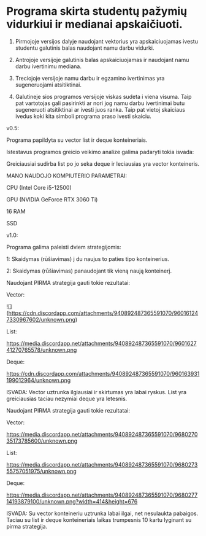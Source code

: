 # Programa skirta studentų pažymių vidurkiui ir medianai apskaičiuoti.

1. Pirmojoje versijos dalyje naudojant vektorius yra apskaiciuojamas ivestu studentu galutinis balas naudojant namu darbu vidurki.

2. Antrojoje versijoje galutinis balas apskaiciuojamas ir naudojant namu darbu ivertinimu mediana.

3. Treciojoje versijoje namu darbu ir egzamino ivertinimas yra sugeneruojami atsitiktinai.

4. Galutineje sios programos versijoje viskas sudeta i viena visuma. Taip pat vartotojas gali pasirinkti ar nori jog namu darbu ivertinimai butu sugeneruoti atsitiktinai ar ivesti juos ranka. Taip pat vietoj skaiciaus ivedus koki kita simboli programa praso ivesti skaiciu.


v0.5:

Programa papildyta su vector list ir deque konteineriais.

Istestavus programos greicio veikimo analize galima padaryti tokia isvada:

Greiciausiai sudirba list po jo seka deque ir leciausias yra vector konteineris.

MANO NAUDOJO KOMPIUTERIO PARAMETRAI:

CPU (Intel Core i5-12500) 

GPU (NVIDIA GeForce RTX 3060 Ti)

16 RAM

SSD

v1.0:

Programa galima paleisti dviem strategijomis:

1: Skaidymas (rūšiavimas) į du naujus to paties tipo konteinerius.

2: Skaidymas (rūšiavimas) panaudojant tik vieną naują konteinerį.

Naudojant PIRMA strategija gauti tokie rezultatai:

Vector:

![] (https://cdn.discordapp.com/attachments/940892487365591070/960161247330967602/unknown.png)

List:

https://media.discordapp.net/attachments/940892487365591070/960162741270765578/unknown.png

Deque:

https://cdn.discordapp.com/attachments/940892487365591070/960163931199012964/unknown.png

ISVADA: Vector uztrunka ilgiausiai ir skirtumas yra labai ryskus. List yra greiciausias taciau nezymiai deque yra letesnis.

Naudojant PIRMA strategija gauti tokie rezultatai:

Vector:

https://media.discordapp.net/attachments/940892487365591070/968027035173785600/unknown.png

List:

https://media.discordapp.net/attachments/940892487365591070/968027355757051975/unknown.png

Deque:

https://media.discordapp.net/attachments/940892487365591070/968027714193879100/unknown.png?width=414&height=676

ISVADA: Su vector konteineriu uztrunka labai ilgai, net nesulaukta pabaigos. Taciau su list ir deque konteineriais laikas trumpesnis 10 kartu lyginant su pirma strategija.
